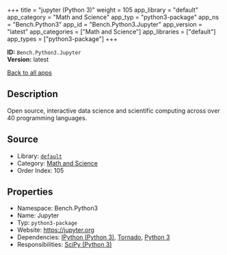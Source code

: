 ﻿+++
title = "jupyter (Python 3)"
weight = 105
app_library = "default"
app_category = "Math and Science"
app_typ = "python3-package"
app_ns = "Bench.Python3"
app_id = "Bench.Python3.Jupyter"
app_version = "latest"
app_categories = ["Math and Science"]
app_libraries = ["default"]
app_types = ["python3-package"]
+++

**ID:** `Bench.Python3.Jupyter`  
**Version:** latest  
<!--more-->

[Back to all apps](/apps/)

## Description
Open source, interactive data science and scientific computing
across over 40 programming languages.

## Source

* Library: [`default`](/app_libraries/default)
* Category: [Math and Science](/app_categories/math-and-science)
* Order Index: 105

## Properties

* Namespace: Bench.Python3
* Name: Jupyter
* Typ: `python3-package`
* Website: <https://jupyter.org>
* Dependencies: [IPython (Python 3)](/apps/Bench.Python3.IPython), [Tornado](/apps/Bench.Python.Tornado), [Python 3](/apps/Bench.Python3)
* Responsibilities: [SciPy (Python 3)](/apps/Bench.Python3.SciPy)

